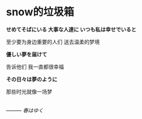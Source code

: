 # snow的垃圾箱

**せめてそばにいる 大事な人達に いつも私は幸せでいると**

至少要为身边重要的人们 送去温柔的梦境

**優しい夢を届けて**

告诉他们 我一直都很幸福

**その日々は夢のように**

那些时光就像一场梦<br><br>

  ——— _春はゆく_
